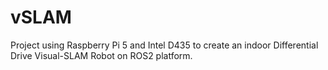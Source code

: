 # vSLAM

Project using Raspberry Pi 5 and Intel D435 to create an indoor Differential Drive Visual-SLAM Robot on ROS2 platform.
